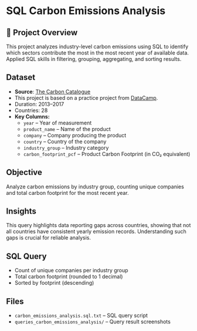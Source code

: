 # SQL Carbon Emissions Analysis

## 📌 Project Overview
This project analyzes industry-level carbon emissions using SQL to identify which sectors contribute the most in the most recent year of available data.  
Applied SQL skills in filtering, grouping, aggregating, and sorting results.

## Dataset
- **Source**: [The Carbon Catalogue](https://www.nature.com/articles/s41597-022-01178-9)  
- This project is based on a practice project from [DataCamp](https://www.datacamp.com/).
- Duration: 2013–2017  
- Countries: 28
- **Key Columns:**
  - `year` – Year of measurement
  - `product_name` – Name of the product
  - `company` – Company producing the product
  - `country` – Country of the company
  - `industry_group` – Industry category
  - `carbon_footprint_pcf` – Product Carbon Footprint (in CO₂ equivalent)

## Objective
Analyze carbon emissions by industry group, counting unique companies and total carbon footprint for the most recent year.

## Insights
This query highlights data reporting gaps across countries, showing that not all countries have consistent yearly emission records. Understanding such gaps is crucial for reliable analysis.

## SQL Query
- Count of unique companies per industry group
- Total carbon footprint (rounded to 1 decimal)
- Sorted by footprint (descending)

## Files
- `carbon_emissions_analysis.sql.txt` – SQL query script
- `queries_carbon_emissions_analysis/` – Query result screenshots

